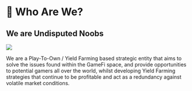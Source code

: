 # 💎 Who Are We?

## We are Undisputed Noobs

![](../../.gitbook/assets/image.png)

We are a Play-To-Own / Yield Farming based strategic entity that aims to solve the issues found within the GameFi space, and provide opportunities to potential gamers all over the world, whilst developing Yield Farming strategies that continue to be profitable and act as a redundancy against volatile market conditions.
